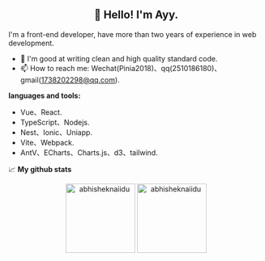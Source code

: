 <h2 align="center">👋 Hello! I'm Ayy.</h2>


I'm a front-end developer, have more than two years of experience in web development.

- 🌱 I'm good at writing clean and high quality standard code.
- 📫 How to reach me: Wechat(Pinia2018)、qq(2510186180)、gmail(1738202298@qq.com).

**languages and tools:**  

- Vue、React.
- TypeScript、Nodejs.
- Nest、Ionic、Uniapp.
- Vite、Webpack.
- AntV、ECharts、Charts.js、d3、tailwind.

 
📈  **My github stats**

<p align="center" display="flex" > 
  <img height="137px" src="https://github-readme-stats.vercel.app/api?username=ay192018&show_icons=true&theme=synthwave" alt="abhisheknaiidu" />
  <img height="137px" src="https://github-readme-stats.vercel.app/api/top-langs?username=ay192018&hide_title=true&hide_border=true&layout=compact&bg_color=0,73FA79,73FDFF,D783FF&theme=graywhite&locale=cn" alt="abhisheknaiidu" />
</p>



